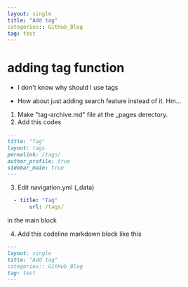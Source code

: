 ```yaml
---
layout: single
title: "Add tag"
categories:: GitHub_Blog
tag: test
---
```


# adding tag function

- I don't know why should I use tags

- How about just adding search feature instead of it. Hm...

1. Make "tag-archive.md" file at the _pages derectory.
2. Add this codes
```markdown
---
title: "Tag"
layout: tags
permalink: /tags/
author_profile: true
sidebar_main: true
---
```
3. Edit navigation.yml (_data)
```yaml
  - title: "Tag"
	   url: /tags/
```
in the main block

4. Add this codeline markdown block like this
```markdown
---
layout: single
title: "Add tag"
categories:: GitHub_Blog
tag: test
---
```